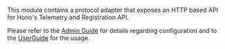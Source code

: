 This module contains a protocol adapter that exposes an HTTP based API for Hono's Telemetry and Registration API.

Please refer to the [Admin Guide](https://www.eclipse.org/hono/docs/admin-guide/http-adapter-config/) 
for details regarding configuration and to the 
[UserGuide](https://www.eclipse.org/hono/docs/user-guide/http-adapter/) for the usage.
